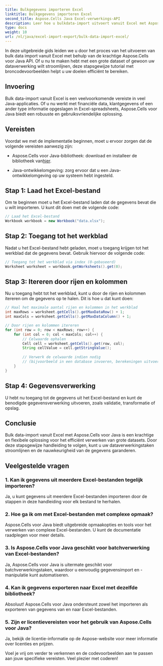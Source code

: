 ```yaml
---
title: Bulkgegevens importeren Excel
linktitle: Bulkgegevens importeren Excel
second_title: Aspose.Cells Java Excel-verwerkings-API
description: Leer hoe u bulkdata-import uitvoert vanuit Excel met Aspose.Cells voor Java API. Stroomlijn uw dataverwerking met deze stapsgewijze handleiding.
type: docs
weight: 10
url: /nl/java/excel-import-export/bulk-data-import-excel/
---
```


In deze uitgebreide gids leiden we u door het proces van het uitvoeren van bulk data import vanuit Excel met behulp van de krachtige Aspose.Cells voor Java API. Of u nu te maken hebt met een grote dataset of gewoon uw dataverwerking wilt stroomlijnen, deze stapsgewijze tutorial met broncodevoorbeelden helpt u uw doelen efficiënt te bereiken.

## Invoering

Bulk data-import vanuit Excel is een veelvoorkomende vereiste in veel Java-applicaties. Of u nu werkt met financiële data, klantgegevens of een ander type informatie opgeslagen in Excel-spreadsheets, Aspose.Cells voor Java biedt een robuuste en gebruiksvriendelijke oplossing.

## Vereisten

Voordat we met de implementatie beginnen, moet u ervoor zorgen dat de volgende vereisten aanwezig zijn:

-  Aspose.Cells voor Java-bibliotheek: download en installeer de bibliotheek van[hier](https://releases.aspose.com/cells/java/).

- Java-ontwikkelomgeving: zorg ervoor dat u een Java-ontwikkelomgeving op uw systeem hebt ingesteld.

## Stap 1: Laad het Excel-bestand

Om te beginnen moet u het Excel-bestand laden dat de gegevens bevat die u wilt importeren. U kunt dit doen met de volgende code:

```java
// Laad het Excel-bestand
Workbook workbook = new Workbook("data.xlsx");
```

## Stap 2: Toegang tot het werkblad

Nadat u het Excel-bestand hebt geladen, moet u toegang krijgen tot het werkblad dat de gegevens bevat. Gebruik hiervoor de volgende code:

```java
// Toegang tot het werkblad via index (0-gebaseerd)
Worksheet worksheet = workbook.getWorksheets().get(0);
```

## Stap 3: Itereren door rijen en kolommen

Nu u toegang hebt tot het werkblad, kunt u door de rijen en kolommen itereren om de gegevens op te halen. Dit is hoe u dat kunt doen:

```java
// Haal het maximale aantal rijen en kolommen in het werkblad
int maxRows = worksheet.getCells().getMaxDataRow() + 1;
int maxCols = worksheet.getCells().getMaxDataColumn() + 1;

// Door rijen en kolommen itereren
for (int row = 0; row < maxRows; row++) {
    for (int col = 0; col < maxCols; col++) {
        // Celwaarde ophalen
        Cell cell = worksheet.getCells().get(row, col);
        String cellValue = cell.getStringValue();
        
        // Verwerk de celwaarde indien nodig
        // (bijvoorbeeld in een database invoeren, berekeningen uitvoeren, enz.)
    }
}
```

## Stap 4: Gegevensverwerking

U hebt nu toegang tot de gegevens uit het Excel-bestand en kunt de benodigde gegevensverwerking uitvoeren, zoals validatie, transformatie of opslag.

## Conclusie

Bulk data-import vanuit Excel met Aspose.Cells voor Java is een krachtige en flexibele oplossing voor het efficiënt verwerken van grote datasets. Door deze stapsgewijze handleiding te volgen, kunt u uw dataverwerkingstaken stroomlijnen en de nauwkeurigheid van de gegevens garanderen.

## Veelgestelde vragen

### 1. Kan ik gegevens uit meerdere Excel-bestanden tegelijk importeren?

Ja, u kunt gegevens uit meerdere Excel-bestanden importeren door de stappen in deze handleiding voor elk bestand te herhalen.

### 2. Hoe ga ik om met Excel-bestanden met complexe opmaak?

Aspose.Cells voor Java biedt uitgebreide opmaakopties en tools voor het verwerken van complexe Excel-bestanden. U kunt de documentatie raadplegen voor meer details.

### 3. Is Aspose.Cells voor Java geschikt voor batchverwerking van Excel-bestanden?

Ja, Aspose.Cells voor Java is uitermate geschikt voor batchverwerkingstaken, waardoor u eenvoudig gegevensimport en -manipulatie kunt automatiseren.

### 4. Kan ik gegevens exporteren naar Excel met dezelfde bibliotheek?

Absoluut! Aspose.Cells voor Java ondersteunt zowel het importeren als exporteren van gegevens van en naar Excel-bestanden.

### 5. Zijn er licentievereisten voor het gebruik van Aspose.Cells voor Java?

Ja, bekijk de licentie-informatie op de Aspose-website voor meer informatie over licenties en prijzen.

Voel je vrij om verder te verkennen en de codevoorbeelden aan te passen aan jouw specifieke vereisten. Veel plezier met coderen!